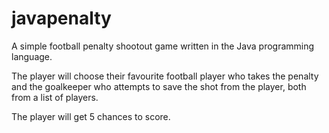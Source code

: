 # javapenalty
A simple football penalty shootout game written in the Java programming language.

The player will choose their favourite football player who takes the penalty and the goalkeeper who attempts to save the shot from the player, both from a list of players.

The player will get 5 chances to score.
